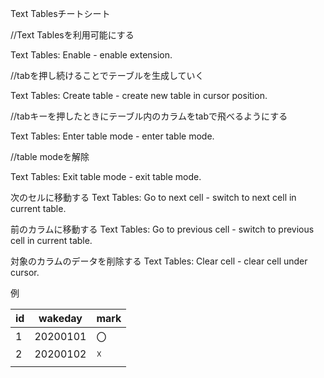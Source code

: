 Text Tablesチートシート

//Text Tablesを利用可能にする

Text Tables: Enable - enable extension.

//tabを押し続けることでテーブルを生成していく

Text Tables: Create table - create new table in cursor position.

//tabキーを押したときにテーブル内のカラムをtabで飛べるようにする

Text Tables: Enter table mode - enter table mode.

//table modeを解除

Text Tables: Exit table mode - exit table mode.

次のセルに移動する
Text Tables: Go to next cell - switch to next cell in current table.

前のカラムに移動する
Text Tables: Go to previous cell - switch to previous cell in current table.

対象のカラムのデータを削除する
Text Tables: Clear cell - clear cell under cursor.

例

| id  | wakeday  | mark |
| --- | -------- | ---- |
| 1   | 20200101 | 〇    |
| 2   | 20200102 | ☓    |
|     |          |      |

